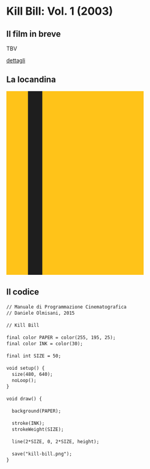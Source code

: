 # Kill Bill: Vol. 1 (2003)



## Il film in breve
TBV

[dettagli](https://www.imdb.com/title/tt0266697/)

## La locandina
<img src="kill-bill.png"  width="360px" title="Kill Bill: Vol. 1">


## Il codice
```processing
// Manuale di Programmazione Cinematografica
// Daniele Olmisani, 2015

// Kill Bill

final color PAPER = color(255, 195, 25);
final color INK = color(30);

final int SIZE = 50;

void setup() {
  size(480, 640);
  noLoop();
}

void draw() {
  
  background(PAPER);
  
  stroke(INK);
  strokeWeight(SIZE);
  
  line(2*SIZE, 0, 2*SIZE, height);
  
  save("kill-bill.png");
}
```
